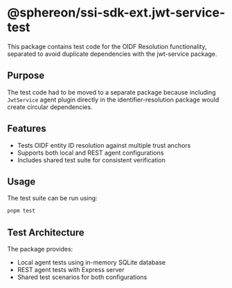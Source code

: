# @sphereon/ssi-sdk-ext.jwt-service-test

This package contains test code for the OIDF Resolution functionality, separated to avoid duplicate dependencies with the jwt-service package.

## Purpose
The test code had to be moved to a separate package because including `JwtService` agent plugin directly in the identifier-resolution package would create circular dependencies.

## Features
- Tests OIDF entity ID resolution against multiple trust anchors
- Supports both local and REST agent configurations
- Includes shared test suite for consistent verification

## Usage
The test suite can be run using:
```bash
pnpm test
```

## Test Architecture
The package provides:
- Local agent tests using in-memory SQLite database
- REST agent tests with Express server
- Shared test scenarios for both configurations
